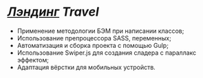 <h1><i><a href = "https://pinknoses.github.io/Travel/"> Лэндинг</a> Travel</i></h1>
<ul>
 <li>Применение методологии БЭМ при написании классов;</li>
  <li>Использование препроцессора SASS, переменных;</li>
  <li>Автоматизация и сборка проекта с помощью Gulp;</li>
  <li>Использование Swiper.js для создания сладера с параллакс эффектом;</li>
  <li>Адаптация вёрстки для мобильных устройств.</li>
</ul>

